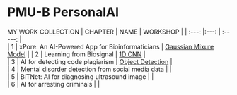 # PMU-B PersonalAI

MY WORK COLLECTION
| CHAPTER | NAME                                            | WORKSHOP | 
| :---: |:---:                                              | :-----:   |  
| 1     |  xPore: An AI-Powered App for Bioinformaticians   | [Gaussian Mixure Model](https://github.com/pjngth998/PMU-B-PersonalAI/blob/main/GMM_S0504.ipynb)          | 
| 2     |  Learning from Biosignal                          |  [1D CNN](https://github.com/pjngth998/PMU-B-PersonalAI/blob/main/model_S0504.py)         |       
| 3     |  AI for detecting code plagiarism                 | [Object Detection](https://github.com/pjngth998/PMU-B-PersonalAI/blob/main/ObjectDetectionYOLOv8_S0504.ipynb)           |         
| 4     |  Mental disorder detection from social media data |           |        
| 5     |  BiTNet: AI for diagnosing ultrasound image       |           |        
| 6     |  AI for arresting criminals                       |           |       
